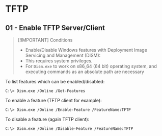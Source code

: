# TFTP

## 01 - Enable TFTP Server/Client

> [!IMPORTANT] Conditions
> - Enable/Disable Windows features with Deployment Image Servicing and Management (DISM):
> - This requires system privileges.
> - For `Dism.exe` to work on x86_64 (64 bit) operating system, and executing commands as an absolute path are necessary

To list features which can be enabled/disabled:

```
C:\> Dism.exe /Online /Get-Features
```

To enable a feature (TFTP client for example):

```
C:\> Dism.exe /Online /Enable-Feature /FeatureName:TFTP
```

To disable a feature (again TFTP client):

```
C:\> Dism.exe /Online /Disable-Feature /FeatureName:TFTP
```